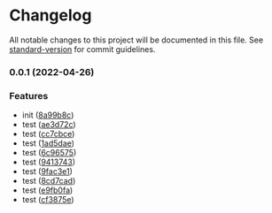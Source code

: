 # Changelog

All notable changes to this project will be documented in this file. See [standard-version](https://github.com/conventional-changelog/standard-version) for commit guidelines.

### 0.0.1 (2022-04-26)


### Features

* init ([8a99b8c](https://github.com/lovemeplz/Mobile_Project_Template/commit/8a99b8cafcf3847ecc75b53be99a94a8e261666f))
* test ([ae3d72c](https://github.com/lovemeplz/Mobile_Project_Template/commit/ae3d72cc268e86cfbe7eaebcb8eb28c3c1ad7039))
* test ([cc7cbce](https://github.com/lovemeplz/Mobile_Project_Template/commit/cc7cbced0f2fb4e1d9be20e851a07b0489512d4f))
* test ([1ad5dae](https://github.com/lovemeplz/Mobile_Project_Template/commit/1ad5dae23448d3c910367260db8ce6c510783712))
* test ([6c96575](https://github.com/lovemeplz/Mobile_Project_Template/commit/6c96575ab82612e784fd279f55a84bfe752a0942))
* test ([9413743](https://github.com/lovemeplz/Mobile_Project_Template/commit/94137431b98adeaf727418b5ca88738796b7eda9))
* test ([9fac3e1](https://github.com/lovemeplz/Mobile_Project_Template/commit/9fac3e17fd31db389ad9f58bae95956f68ba15b3))
* test ([8cd7cad](https://github.com/lovemeplz/Mobile_Project_Template/commit/8cd7cad85911e9cb254ed1c837d4add0563bc243))
* test ([e9fb0fa](https://github.com/lovemeplz/Mobile_Project_Template/commit/e9fb0fa117196b0eb312745b595e306b82bb3659))
* test ([cf3875e](https://github.com/lovemeplz/Mobile_Project_Template/commit/cf3875eb723e944cf420109545a57cffa7e77de9))
